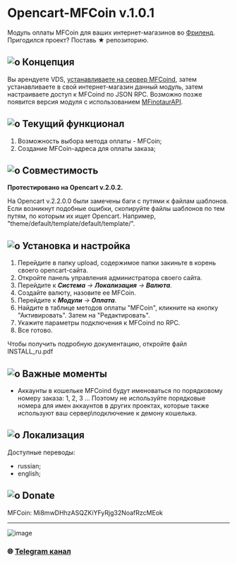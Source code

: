 
# Opencart-MFCoin v.1.0.1
Модуль оплаты MFCoin для ваших интернет-магазинов во [Фриленд](https://freeland.land).
Пригодился проект? Поставь ★ репозиторию.

## ![o](http://info.mfcoin.su/img/icns/meditation.png) Концепция

Вы арендуете VDS, [устанавливаете на сервер MFCoind](https://github.com/MFrcoin/MFCoin/blob/master/doc/MFCoind-CentOS7-build.md), затем устанавливаете в свой интернет-магазин данный модуль, затем настраиваете доступ к MFCoind по JSON RPC.
Возможно позже появится версия модуля с использованием [MFinotaurAPI](https://mfinotaur.mfcoin.su/).

## ![o](http://info.mfcoin.su/img/icns/clockwork.png) Текущий функционал
1. Возможность выбора метода оплаты - MFCoin;
2. Создание MFCoin-адреса для оплаты заказа;

## ![o](http://info.mfcoin.su/img/icns/holy-oak.png) Совместимость
**Протестировано на Opencart v.2.0.2.**

На Opencart v.2.2.0.0 были замечены баги с путями к файлам шаблонов. Если возникнут подобные ошибки, скопируйте файлы шаблонов по тем путям, по которым их ищет Opencart. Например, "theme/default/template/default/template/".

## ![o](http://info.mfcoin.su/img/icns/spanner.png) Установка и настройка
1. Перейдите в папку upload, содержимое папки закиньте в корень своего opencart-сайта.
2. Откройте панель управления администратора своего сайта.
3. Перейдите к ***Система** -> **Локализация** -> **Валюта***.
4. Создайте валюту, назовите ее MFCoin.
5. Перейдите к ***Модули** -> **Оплата***.
6. Найдите в таблице методов оплаты "MFCoin", кликните на кнопку "Активировать". Затем на "Редактировать".
7. Укажите параметры подключения к MFCoind по RPC.
8. Все готово.

Чтобы получить подробную документацию, откройте файл INSTALL_ru.pdf

## ![o](http://info.mfcoin.su/img/icns/sherlock-holmes.png) Важные моменты
* Аккаунты в кошельке MFCoind будут именоваться по порядковому номеру заказа: 1, 2, 3 ... Поэтому не используйте порядковые номера для имен аккаунтов в других проектах, которые также используют ваш сервер\подключение к демону кошелька.

## ![o](http://info.mfcoin.su/img/icns/ionic-column.png) Локализация
Доступные переводы:
* russian;
* english;

## ![o](http://info.mfcoin.su/img/icns/caesar.png) Donate
MFCoin:
Mi8mwDHhzASQZKiYFyRjg32NoafRzcMEok

---

![image](https://github.com/Sagleft/Sagleft/raw/master/image.png)

### :globe_with_meridians: [Telegram канал](https://t.me/+VIvd8j6xvm9iMzhi)
